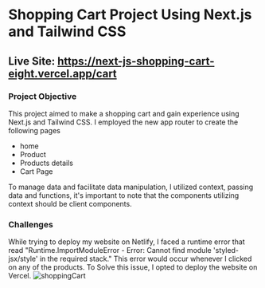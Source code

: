 # Shopping Cart Project Using Next.js and Tailwind CSS

## Live Site: https://next-js-shopping-cart-eight.vercel.app/cart

### Project Objective

This project aimed to make a shopping cart and gain experience using Next.js and Tailwind CSS.
I employed the new app router to create the following pages

- home
- Product
- Products details
- Cart Page

To manage data and facilitate data manipulation, I utilized context, passing data and functions, it's important to note that the components utilizing context should be client components.

### Challenges

While trying to deploy my website on Netlify, I faced a runtime error that read "Runtime.ImportModuleError - Error: Cannot find module 'styled-jsx/style' in the required stack." This error would occur whenever I clicked on any of the products. To Solve this issue, I opted to deploy the website on Vercel.
![shoppingCart](https://github.com/user-attachments/assets/ddf3e710-3de2-4fed-a9af-4588c5c9fe65)
